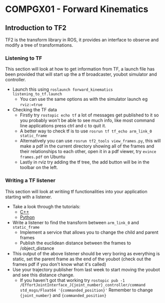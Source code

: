 # COMPGX01 - Forward Kinematics

## Introduction to TF2
TF2 is the transform library in ROS, it provides an interface to observe and modify a tree of transformations.

### Listening to TF
This section will look at how to get information from TF, a launch file has been provided that will start up the a tf broadcaster, youbot simulator and controller. 
  * Launch this using `roslaunch forward_kinematics listening_to_tf.launch`
    * You can use the same options as with the simulator launch eg `rviz:=true`
  * Checking the TF data
    * Firstly try `rostopic echo tf` a lot of messages get published to it so you probably won't be able to see much info, like most command line applications press ctrl and c to quit it.
    * A better way to check tf is to use `rosrun tf tf_echo arm_link_0 static_frame`
    * Alternatively you can use `rosrun tf2_tools view_frames.py`, this will make a pdf in the current directory showing all of the frames and their relationships to each other, open it in a pdf viewer, try `evince frames.pdf` on Ubuntu
    * Lastly in rviz try adding the tf tree, the add button will be in the toolbar on the left.

### Writing a TF listener
This section will look at writiing tf functionalities into your application starting with a listener.
  * Take a look through the tutorials:
    * [C++](http://wiki.ros.org/tf2/Tutorials/Writing%20a%20tf2%20listener%20%28C%2B%2B%29)
    * [Python](http://wiki.ros.org/tf2/Tutorials/Writing%20a%20tf2%20listener%20%28Python%29)
  * Write a listener to find the transform between `arm_link_0` and `static_frame`
    * Implement a service that allows you to change the child and parent frames
    * Publish the euclidean distance between the frames to /object_distance
  * This output of the above listener should be very boring as everything is static, set the parent frame as the end of the youbot (check out the frames pdf if you don't know what it's called)
  * Use your trajectory publisher from last week to start moving the youbot and see this distance change.
    * If you haven't got that working try `rostopic pub -1 /EffortJointInterface_J{joint_number}_controller/command std_msgs/Float64 '{commanded_position}'`
      Remember to change `{joint_number}` and `{commanded_position}`


